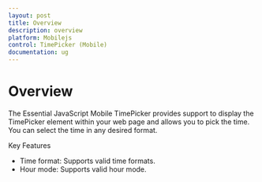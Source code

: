 ```yaml
---
layout: post
title: Overview
description: overview
platform: Mobilejs
control: TimePicker (Mobile)
documentation: ug
---
```


# Overview

The Essential JavaScript Mobile TimePicker provides support to display the TimePicker element within your web page and allows you to pick the time. You can select the time in any desired format.

Key Features

* Time format: Supports valid time formats.
* Hour mode: Supports valid hour mode.



